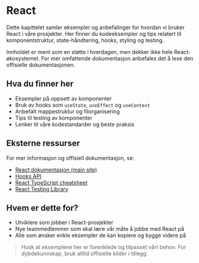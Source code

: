 # React

Dette kapittelet samler eksempler og anbefalinger for hvordan vi bruker React i våre prosjekter. Her finner du kodeeksempler og tips relatert til komponentstruktur, state-håndtering, hooks, styling og testing.

Innholdet er ment som en støtte i hverdagen, men dekker ikke hele React-økosystemet. For mer omfattende dokumentasjon anbefales det å lese den offisielle dokumentasjonen.

## Hva du finner her

- Eksempler på oppsett av komponenter
- Bruk av hooks som `useState`, `useEffect` og `useContext`
- Anbefalt mappestruktur og filorganisering
- Tips til testing av komponenter
- Lenker til våre kodestandarder og beste praksis

## Eksterne ressurser

For mer informasjon og offisiell dokumentasjon, se:

- [React dokumentasjon (main site)](https://react.dev/)
- [Hooks API](https://react.dev/reference/react)
- [React TypeScript cheatsheet](https://react-typescript-cheatsheet.netlify.app/)
- [React Testing Library](https://testing-library.com/docs/react-testing-library/intro/)

## Hvem er dette for?

- Utviklere som jobber i React-prosjekter
- Nye teammedlemmer som skal lære vår måte å jobbe med React på
- Alle som ønsker enkle eksempler de kan kopiere og bygge videre på

> Husk at eksemplene her er forenklede og tilpasset vårt behov. For dybdekunnskap, bruk alltid offisielle kilder i tillegg.
